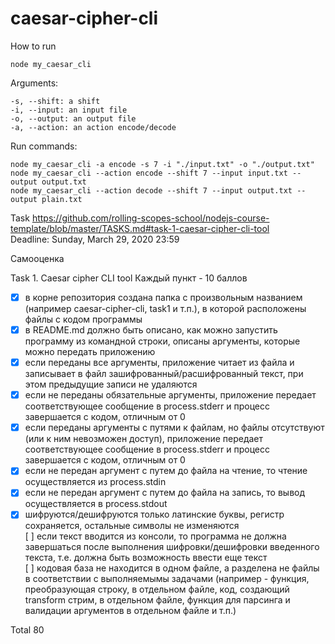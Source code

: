 # caesar-cipher-cli

How to run  
```
node my_caesar_cli  
```

Arguments:  
```
-s, --shift: a shift  
-i, --input: an input file  
-o, --output: an output file  
-a, --action: an action encode/decode  
```

Run commands:  
```
node my_caesar_cli -a encode -s 7 -i "./input.txt" -o "./output.txt"  
node my_caesar_cli --action encode --shift 7 --input input.txt --output output.txt  
node my_caesar_cli --action decode --shift 7 --input output.txt --output plain.txt  
```

Task https://github.com/rolling-scopes-school/nodejs-course-template/blob/master/TASKS.md#task-1-caesar-cipher-cli-tool  
Deadline: Sunday, March 29, 2020 23:59  

Самооценка

Task 1. Caesar cipher CLI tool
Каждый пункт - 10 баллов

- [x] в корне репозитория создана папка с произвольным названием (например caesar-cipher-cli, task1 и т.п.), в которой расположены файлы с кодом программы  
- [x] в README.md должно быть описано, как можно запустить программу из командной строки, описаны аргументы, которые можно передать приложению  
- [x] если переданы все аргументы, приложение читает из файла и записывает в файл зашифрованный/расшифрованный текст, при этом предыдущие записи не удаляются  
- [x] если не переданы обязательные аргументы, приложение передает соответствующее сообщение в process.stderr и прoцесс завершается с кодом, отличным от 0  
- [x] если переданы аргументы с путями к файлам, но файлы отсутствуют (или к ним невозможен доступ), приложение передает соответствующее сообщение в process.stderr и прoцесс завершается с кодом, отличным от 0  
- [x] если не передан аргумент с путем до файла на чтение, то чтение осуществляется из process.stdin  
- [x] если не передан аргумент с путем до файла на запись, то вывод осуществляется в process.stdout  
- [x] шифруются/дешифруются только латинские буквы, регистр сохраняется, остальные символы не изменяются  
  [ ] если текст вводится из консоли, то программа не должна завершаться после выполнения шифровки/дешифровки введенного текста, т.е. должна быть возможность ввести еще текст  
  [ ] кодовая база не находится в одном файле, а разделена не файлы в соответствии с выполняемымы задачами (например - функция, преобразующая строку, в отдельном файле, код, создающий transform стрим, в отдельном файле, функция для парсинга и валидации аргументов в отдельном файле и т.п.)  

Total 80